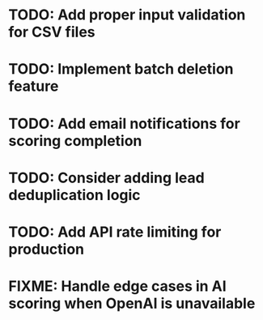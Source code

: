 # TODO: Add proper input validation for CSV files
# TODO: Implement batch deletion feature  
# TODO: Add email notifications for scoring completion
# TODO: Consider adding lead deduplication logic
# TODO: Add API rate limiting for production
# FIXME: Handle edge cases in AI scoring when OpenAI is unavailable